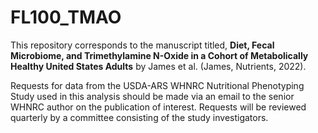 # FL100_TMAO

This repository corresponds to the manuscript titled, **Diet, Fecal Microbiome, and Trimethylamine N-Oxide in a 
Cohort of Metabolically Healthy United States Adults** by James et al. (James, Nutrients, 2022). 

Requests for data from the USDA-ARS WHNRC Nutritional Phenotyping Study used in this analysis should be made via an email to the senior WHNRC author on the publication of interest. Requests will be reviewed quarterly by a committee consisting of the study investigators.
 